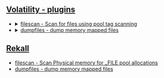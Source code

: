 ## [Volatility - plugins](https://github.com/volatilityfoundation/volatility/wiki/Command-Reference)
<ul>
   <li>
      <details>
         <summary><a href="https://github.com/volatilityfoundation/volatility/wiki/Command-Reference#filescan">filescan - Scan for files using pool tag scanning</a></summary>
         <ul>
            <li>
               Investigative Notes
               <ul>
                  <li>FILE objects found may have been closed already (often the case when the number of handles field is 0)</li>
               </ul>
            </li>
         </ul>
      </details>
   </li>
   <li>
      <details>
         <summary><a href="https://github.com/volatilityfoundation/volatility/wiki/Command-Reference#dumpfiles">dumpfiles - dump memory mapped files</a></summary>
         <ul>
            <li>
               Important parameters
               <ul>
                  <li>D: <code>dump_directory</code></li>
                  <li>S: <code>name of file to write summary of dumped files</code></li>
                  <li>p (pid): <code>dump memory mapped files for these PIDs</code></li>
                  <li>Q: <code>dump the FILE_OBJECT at physical offset</code></li>
                  <li>u: <code>Bypass sanity checks</code></li>
                  <li>F: <code>Filters to apply</code></li>
               </ul>
            </li>
            <li>
               Investigative Notes
               <ul>
                  <li>Not all open files are mapped into memory</li>
                  <li>Files that are mapped into memoiy may be only partially present</li>
                  <li>ImageSectionObject: File mapped as an executable (.img)</li>
                  <li>DataSectionObject: File mapped as data (.dat)</li>
                  <li>SharedCacheMap: Mapped as cached memory regions (.vacb)</li>
               </ul>
            </li>
         </ul>
      </details>
   </li>
</ul>

## [Rekall](https://rekall.readthedocs.io/en/latest/plugins.html)
* [filescan - Scan Physical memory for _FILE pool allocations](https://rekall.readthedocs.io/en/latest/plugins.html#filescan-filescan)
* [dumpfiles - dump memory mapped files](https://rekall.readthedocs.io/en/latest/plugins.html#dumpfiles-dumpfiles)
